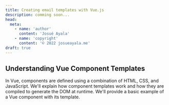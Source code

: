 ```yaml
---
title: Creating email templates with Vue.js
description: comming soon...
head:
  meta:
    - name: 'author'
      content: 'Josué Ayala'
    - name: 'copyright'
      content: '© 2022 josueayala.me'
draft: true
---
```


## Understanding Vue Component Templates

In Vue, components are defined using a combination of HTML, CSS, and JavaScript. We'll explain how component templates work and how they are compiled to generate the DOM at runtime. We'll provide a basic example of a Vue component with its template.